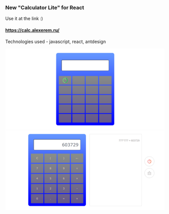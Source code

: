 ### New "Calculator Lite" for React

Use it at the link :)

#### https://calc.alexerem.ru/

Technologies used - javascript, react, antdesign

![screenshot of sample](src/img/screenshots/1.png)
![screenshot of sample](src/img/screenshots/2.png)
